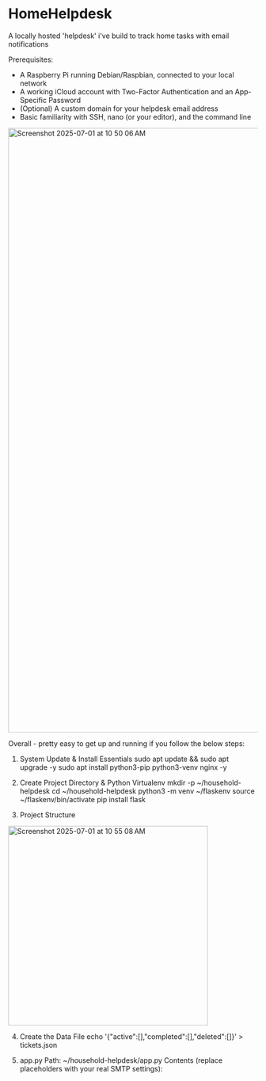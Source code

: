 # HomeHelpdesk
A locally hosted 'helpdesk' i've build to track home tasks with email notifications

Prerequisites:
- A Raspberry Pi running Debian/Raspbian, connected to your local network
- A working iCloud account with Two-Factor Authentication and an App-Specific Password
- (Optional) A custom domain for your helpdesk email address
-  Basic familiarity with SSH, nano (or your editor), and the command line

<img width="1221" alt="Screenshot 2025-07-01 at 10 50 06 AM" src="https://github.com/user-attachments/assets/7b20038d-7407-4a2c-9757-7df2d5a7aa1c" />

Overall - pretty easy to get up and running if you follow the below steps:

1. System Update & Install Essentials
  sudo apt update && sudo apt upgrade -y
  sudo apt install python3-pip python3-venv nginx -y

2. Create Project Directory & Python Virtualenv
  mkdir -p ~/household-helpdesk
  cd ~/household-helpdesk
  python3 -m venv ~/flaskenv
  source ~/flaskenv/bin/activate
  pip install flask

3. Project Structure
   
  <img width="403" alt="Screenshot 2025-07-01 at 10 55 08 AM" src="https://github.com/user-attachments/assets/e04721d7-112b-4d53-aafb-20ee15b8461b" />


4. Create the Data File
   echo '{"active":[],"completed":[],"deleted":[]}' > tickets.json

5. app.py
Path: ~/household-helpdesk/app.py
Contents (replace placeholders with your real SMTP settings):
